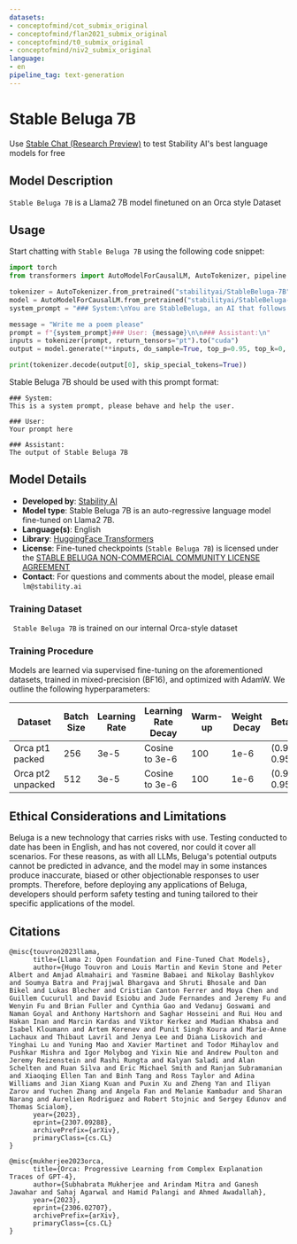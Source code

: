 ```yaml
---
datasets:
- conceptofmind/cot_submix_original
- conceptofmind/flan2021_submix_original
- conceptofmind/t0_submix_original
- conceptofmind/niv2_submix_original
language:
- en
pipeline_tag: text-generation
---
```

# Stable Beluga 7B

Use [Stable Chat (Research Preview)](https://chat.stability.ai/chat) to test Stability AI's best language models for free

## Model Description

`Stable Beluga 7B` is a Llama2 7B model finetuned on an Orca style Dataset

## Usage

Start chatting with `Stable Beluga 7B` using the following code snippet:

```python
import torch
from transformers import AutoModelForCausalLM, AutoTokenizer, pipeline

tokenizer = AutoTokenizer.from_pretrained("stabilityai/StableBeluga-7B", use_fast=False)
model = AutoModelForCausalLM.from_pretrained("stabilityai/StableBeluga-7B", torch_dtype=torch.float16, low_cpu_mem_usage=True, device_map="auto")
system_prompt = "### System:\nYou are StableBeluga, an AI that follows instructions extremely well. Help as much as you can. Remember, be safe, and don't do anything illegal.\n\n"

message = "Write me a poem please"
prompt = f"{system_prompt}### User: {message}\n\n### Assistant:\n"
inputs = tokenizer(prompt, return_tensors="pt").to("cuda")
output = model.generate(**inputs, do_sample=True, top_p=0.95, top_k=0, max_new_tokens=256)

print(tokenizer.decode(output[0], skip_special_tokens=True))
```

Stable Beluga 7B should be used with this prompt format:
```
### System:
This is a system prompt, please behave and help the user.

### User:
Your prompt here

### Assistant:
The output of Stable Beluga 7B
```

## Model Details

* **Developed by**: [Stability AI](https://stability.ai/)
* **Model type**: Stable Beluga 7B is an auto-regressive language model fine-tuned on Llama2 7B.
* **Language(s)**: English
* **Library**: [HuggingFace Transformers](https://github.com/huggingface/transformers)
* **License**: Fine-tuned checkpoints (`Stable Beluga 7B`) is licensed under the [STABLE BELUGA NON-COMMERCIAL COMMUNITY LICENSE AGREEMENT](https://huggingface.co/stabilityai/StableBeluga-7B/blob/main/LICENSE.txt)
* **Contact**: For questions and comments about the model, please email `lm@stability.ai`

### Training Dataset

` Stable Beluga 7B` is trained on our internal Orca-style dataset

### Training Procedure

Models are learned via supervised fine-tuning on the aforementioned datasets, trained in mixed-precision (BF16), and optimized with AdamW. We outline the following hyperparameters:

| Dataset           | Batch Size | Learning Rate |Learning Rate Decay| Warm-up | Weight Decay | Betas       |
|-------------------|------------|---------------|-------------------|---------|--------------|-------------|
| Orca pt1 packed   | 256        | 3e-5          | Cosine to 3e-6    | 100     | 1e-6         | (0.9, 0.95) |
| Orca pt2 unpacked | 512        | 3e-5          | Cosine to 3e-6    | 100     | 1e-6         | (0.9, 0.95) |

## Ethical Considerations and Limitations

Beluga is a new technology that carries risks with use. Testing conducted to date has been in English, and has not covered, nor could it cover all scenarios. For these reasons, as with all LLMs, Beluga's potential outputs cannot be predicted in advance, and the model may in some instances produce inaccurate, biased or other objectionable responses to user prompts. Therefore, before deploying any applications of Beluga, developers should perform safety testing and tuning tailored to their specific applications of the model.

## Citations

```bibtext
@misc{touvron2023llama,
      title={Llama 2: Open Foundation and Fine-Tuned Chat Models}, 
      author={Hugo Touvron and Louis Martin and Kevin Stone and Peter Albert and Amjad Almahairi and Yasmine Babaei and Nikolay Bashlykov and Soumya Batra and Prajjwal Bhargava and Shruti Bhosale and Dan Bikel and Lukas Blecher and Cristian Canton Ferrer and Moya Chen and Guillem Cucurull and David Esiobu and Jude Fernandes and Jeremy Fu and Wenyin Fu and Brian Fuller and Cynthia Gao and Vedanuj Goswami and Naman Goyal and Anthony Hartshorn and Saghar Hosseini and Rui Hou and Hakan Inan and Marcin Kardas and Viktor Kerkez and Madian Khabsa and Isabel Kloumann and Artem Korenev and Punit Singh Koura and Marie-Anne Lachaux and Thibaut Lavril and Jenya Lee and Diana Liskovich and Yinghai Lu and Yuning Mao and Xavier Martinet and Todor Mihaylov and Pushkar Mishra and Igor Molybog and Yixin Nie and Andrew Poulton and Jeremy Reizenstein and Rashi Rungta and Kalyan Saladi and Alan Schelten and Ruan Silva and Eric Michael Smith and Ranjan Subramanian and Xiaoqing Ellen Tan and Binh Tang and Ross Taylor and Adina Williams and Jian Xiang Kuan and Puxin Xu and Zheng Yan and Iliyan Zarov and Yuchen Zhang and Angela Fan and Melanie Kambadur and Sharan Narang and Aurelien Rodriguez and Robert Stojnic and Sergey Edunov and Thomas Scialom},
      year={2023},
      eprint={2307.09288},
      archivePrefix={arXiv},
      primaryClass={cs.CL}
}
```

```bibtext
@misc{mukherjee2023orca,
      title={Orca: Progressive Learning from Complex Explanation Traces of GPT-4}, 
      author={Subhabrata Mukherjee and Arindam Mitra and Ganesh Jawahar and Sahaj Agarwal and Hamid Palangi and Ahmed Awadallah},
      year={2023},
      eprint={2306.02707},
      archivePrefix={arXiv},
      primaryClass={cs.CL}
}
```